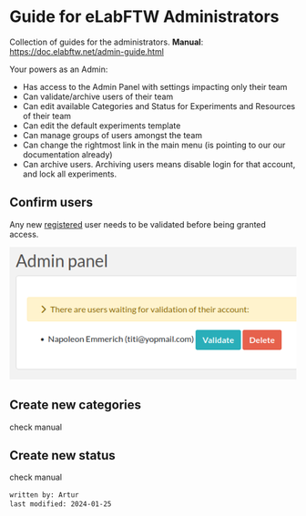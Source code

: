 # Guide for eLabFTW Administrators
Collection of guides for the administrators. **Manual**:
<https://doc.elabftw.net/admin-guide.html>

Your powers as an Admin:

- Has access to the Admin Panel with settings impacting only their team
- Can validate/archive users of their team
- Can edit available Categories and Status for Experiments and Resources of their team
- Can edit the default experiments template
- Can manage groups of users amongst the team
- Can change the rightmost link in the main menu (is pointing to our our documentation already)
- Can archive users. Archiving users means disable login for that account, and lock all experiments.

## Confirm users
Any new [registered](register_login.md) user needs to be validated before being granted access.

![admin-validate-user.png](../images/admin-validate-user.png)

## Create new categories
check manual

## Create new status
check manual

~~~~
written by: Artur
last modified: 2024-01-25
~~~~